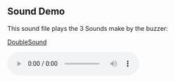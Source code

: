 ## Sound Demo ##

This sound file plays the 3 Sounds make by the buzzer:

[DoubleSound](images/DoubleSound.wav)

<audio controls="1">
  <source src="images/DoubleSound.mp3"
            data-external="1" type="audio/mpeg">
  </source>
</audio>
